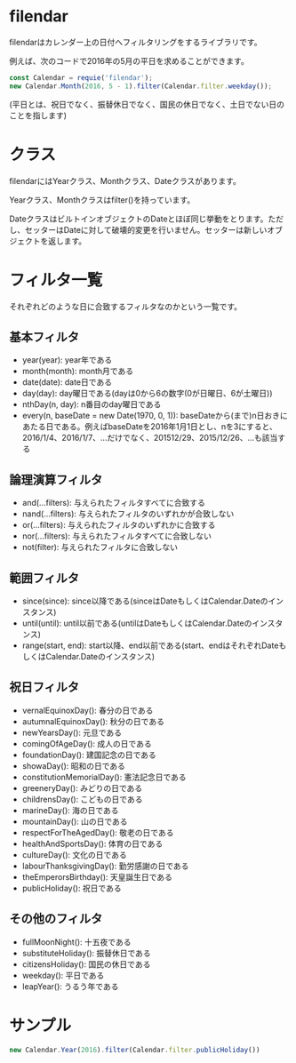 # filendar
filendarはカレンダー上の日付へフィルタリングをするライブラリです。

例えば、次のコードで2016年の5月の平日を求めることができます。

```javascript
const Calendar = requie('filendar');
new Calendar.Month(2016, 5 - 1).filter(Calendar.filter.weekday());
```

(平日とは、祝日でなく、振替休日でなく、国民の休日でなく、土日でない日のことを指します)

# クラス
filendarにはYearクラス、Monthクラス、Dateクラスがあります。

Yearクラス、Monthクラスはfilter()を持っています。

DateクラスはビルトインオブジェクトのDateとほぼ同じ挙動をとります。ただし、セッターはDateに対して破壊的変更を行いません。セッターは新しいオブジェクトを返します。

# フィルタ一覧
それぞれどのような日に合致するフィルタなのかという一覧です。

## 基本フィルタ

* year(year): year年である
* month(month): month月である
* date(date): date日である
* day(day): day曜日である(dayは0から6の数字(0が日曜日、6が土曜日))
* nthDay(n, day): n番目のday曜日である
* every(n, baseDate = new Date(1970, 0, 1)): baseDateから(まで)n日おきにあたる日である。例えばbaseDateを2016年1月1日とし、nを3にすると、2016/1/4、2016/1/7、…だけでなく、201512/29、2015/12/26、…も該当する

## 論理演算フィルタ

* and(...filters): 与えられたフィルタすべてに合致する
* nand(...filters): 与えられたフィルタのいずれかが合致しない
* or(...filters): 与えられたフィルタのいずれかに合致する
* nor(...filters): 与えられたフィルタすべてに合致しない
* not(filter): 与えられたフィルタに合致しない

## 範囲フィルタ
* since(since): since以降である(sinceはDateもしくはCalendar.Dateのインスタンス)
* until(until): until以前である(untilはDateもしくはCalendar.Dateのインスタンス)
* range(start, end): start以降、end以前である(start、endはそれぞれDateもしくはCalendar.Dateのインスタンス)

## 祝日フィルタ
* vernalEquinoxDay(): 春分の日である
* autumnalEquinoxDay(): 秋分の日である
* newYearsDay(): 元旦である
* comingOfAgeDay(): 成人の日である
* foundationDay(): 建国記念の日である
* showaDay(): 昭和の日である
* constitutionMemorialDay(): 憲法記念日である
* greeneryDay(): みどりの日である
* childrensDay(): こどもの日である
* marineDay(): 海の日である
* mountainDay(): 山の日である
* respectForTheAgedDay(): 敬老の日である
* healthAndSportsDay(): 体育の日である
* cultureDay(): 文化の日である
* labourThanksgivingDay(): 勤労感謝の日である
* theEmperorsBirthday(): 天皇誕生日である
* publicHoliday(): 祝日である

## その他のフィルタ

* fullMoonNight(): 十五夜である
* substituteHoliday(): 振替休日である
* citizensHoliday(): 国民の休日である
* weekday(): 平日である
* leapYear(): うるう年である

# サンプル

```javascript
new Calendar.Year(2016).filter(Calendar.filter.publicHoliday())
```
